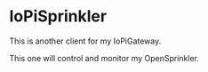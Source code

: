 # IoPiSprinkler

This is another client for my IoPiGateway.

This one will control and monitor my OpenSprinkler.
